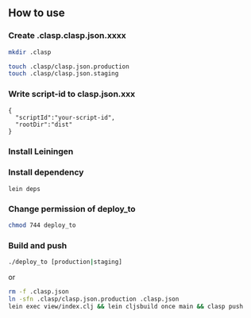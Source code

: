 ## How to use

### Create .clasp.clasp.json.xxxx

```sh
mkdir .clasp

touch .clasp/clasp.json.production
touch .clasp/clasp.json.staging
```

### Write script-id to clasp.json.xxx

```
{
  "scriptId":"your-script-id",
  "rootDir":"dist"
}
```

### Install Leiningen

### Install dependency

``lein deps``

### Change permission of deploy_to

```sh
chmod 744 deploy_to
```

### Build and push

```sh
./deploy_to [production|staging]
```

or

```sh
rm -f .clasp.json
ln -sfn .clasp/clasp.json.production .clasp.json
lein exec view/index.clj && lein cljsbuild once main && clasp push
```

